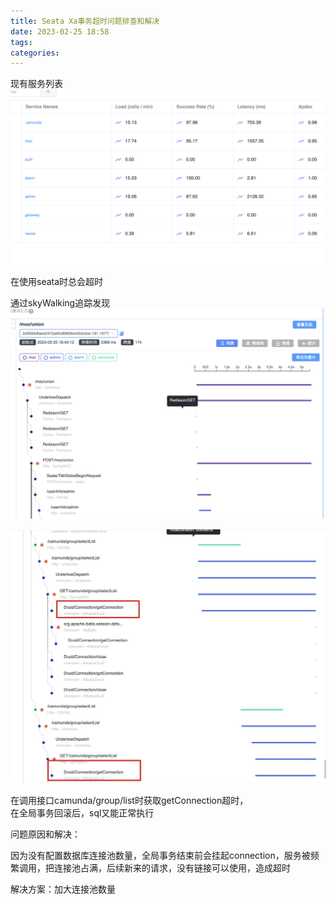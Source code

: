 ```yaml
---
title: Seata Xa事务超时问题排查和解决
date: 2023-02-25 18:58
tags: 
categories: 
---
```


<!--more-->

现有服务列表  
![](https://raw.githubusercontent.com/huisunan/cdn/main/img/1410909-20230225185321386-1855228608_1730686602019.png)

在使用seata时总会超时

通过skyWalking追踪发现  
![](https://raw.githubusercontent.com/huisunan/cdn/main/img/1410909-20230225185427826-1128974312_1730686613411.png)

![](https://raw.githubusercontent.com/huisunan/cdn/main/img/1410909-20230225185454578-207629072_1730686613411.png)

在调用接口camunda/group/list时获取getConnection超时，  
在全局事务回滚后，sql又能正常执行

问题原因和解决：

因为没有配置数据库连接池数量，全局事务结束前会挂起connection，服务被频繁调用，把连接池占满，后续新来的请求，没有链接可以使用，造成超时

解决方案：加大连接池数量